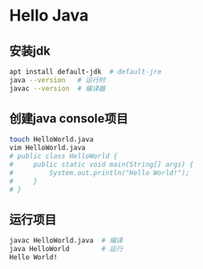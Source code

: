 # Hello Java

## 安装jdk

```bash
apt install default-jdk  # default-jre
java --version   # 运行时
javac --version  # 编译器
```

## 创建java console项目

```bash
touch HelloWorld.java
vim HelloWorld.java
# public class HelloWorld {
#     public static void main(String[] args) {
#         System.out.println("Hello World!");
#     }
# }
```

## 运行项目

```bash
javac HelloWorld.java  # 编译
java HelloWorld        # 运行
Hello World!
```
